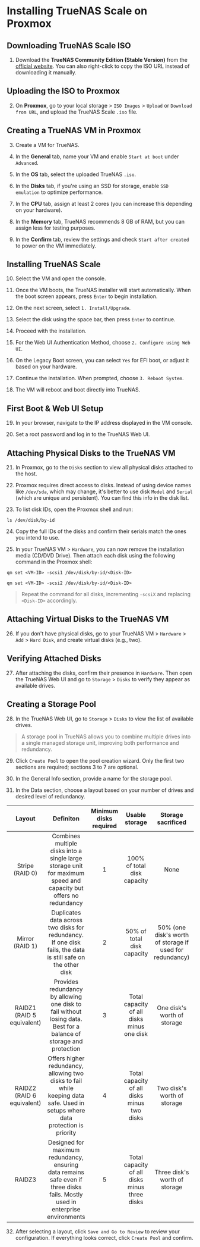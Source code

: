 # Installing TrueNAS Scale on Proxmox

## Downloading TrueNAS Scale ISO

1. Download the **TrueNAS Community Edition (Stable Version)** from the [official website](https://www.truenas.com/download-truenas-community-edition/). You can also right-click to copy the ISO URL instead of downloading it manually.

## Uploading the ISO to Proxmox

2. On **Proxmox**, go to your local storage > `ISO Images` > `Upload` or `Download from URL`, and upload the TrueNAS Scale `.iso` file.

## Creating a TrueNAS VM in Proxmox

3. Create a VM for TrueNAS.

4. In the **General** tab, name your VM and enable `Start at boot` under `Advanced`.

5. In the **OS** tab, select the uploaded TrueNAS `.iso`.

6. In the **Disks** tab, if you're using an SSD for storage, enable `SSD emulation` to optimize performance.

7. In the **CPU** tab, assign at least 2 cores (you can increase this depending on your hardware).

8. In the **Memory** tab, TrueNAS recommends 8 GB of RAM, but you can assign less for testing purposes.

9. In the **Confirm** tab, review the settings and check `Start after created` to power on the VM immediately.

## Installing TrueNAS Scale

10. Select the VM and open the console.

11. Once the VM boots, the TrueNAS installer will start automatically. When the boot screen appears, press `Enter` to begin installation.

12. On the next screen, select `1. Install/Upgrade`.

13. Select the disk using the space bar, then press `Enter` to continue.

14. Proceed with the installation.

15. For the Web UI Authentication Method, choose `2. Configure using Web UI`.

16. On the Legacy Boot screen, you can select `Yes` for EFI boot, or adjust it based on your hardware.

17. Continue the installation. When prompted, choose `3. Reboot System`.

18. The VM will reboot and boot directly into TrueNAS.

## First Boot & Web UI Setup

19. In your browser, navigate to the IP address displayed in the VM console.

20. Set a root password and log in to the TrueNAS Web UI.

## Attaching Physical Disks to the TrueNAS VM

21. In Proxmox, go to the `Disks` section to view all physical disks attached to the host.

22. Proxmox requires direct access to disks. Instead of using device names like `/dev/sda`, which may change, it's better to use disk `Model` and `Serial` (which are unique and persistent). You can find this info in the disk list.

23. To list disk IDs, open the Proxmox shell and run:

```shell
ls /dev/disk/by-id
```

24. Copy the full IDs of the disks and confirm their serials match the ones you intend to use.

25. In your TrueNAS VM > `Hardware`, you can now remove the installation media (CD/DVD Drive). Then attach each disk using the following command in the Proxmox shell:

```shell
qm set <VM-ID> -scsi1 /dev/disk/by-id/<Disk-ID>

qm set <VM-ID> -scsi2 /dev/disk/by-id/<Disk-ID>
```

> Repeat the command for all disks, incrementing `-scsiX` and replacing `<Disk-ID>` accordingly.

## Attaching Virtual Disks to the TrueNAS VM

26. If you don't have physical disks, go to your TrueNAS VM > `Hardware` > `Add` > `Hard Disk`, and create virtual disks (e.g., two).

## Verifying Attached Disks

27. After attaching the disks, confirm their presence in `Hardware`. Then open the TrueNAS Web UI and go to `Storage` > `Disks` to verify they appear as available drives.

## Creating a Storage Pool

28. In the TrueNAS Web UI, go to `Storage` > `Disks` to view the list of available drives.

> A storage pool in TrueNAS allows you to combine multiple drives into a single managed storage unit, improving both performance and redundancy.

29. Click `Create Pool` to open the pool creation wizard. Only the first two sections are required; sections 3 to 7 are optional.

30. In the General Info section, provide a name for the storage pool.

31. In the Data section, choose a layout based on your number of drives and desired level of redundancy.

|           Layout           |                                                           Definiton                                                            | Minimum disks required |                Usable storage                 |                    Storage sacrificed                    |             Failure Impact             |
| :------------------------: | :----------------------------------------------------------------------------------------------------------------------------: | :--------------------: | :-------------------------------------------: | :------------------------------------------------------: | :------------------------------------: |
|      Stripe (RAID 0)       |        Combines multiple disks into a single large storage unit for maximum speed and capacity but offers no redundancy        |           1            |          100% of total disk capacity          |                           None                           |  If one disk fails, all data is lost   |
|      Mirror (RAID 1)       |          Duplicates data across two disks for redundancy. If one disk fails, the data is still safe on the other disk          |           2            |          50% of total disk capacity           | 50% (one disk's worth of storage if used for redundancy) |  Can survive the failure of one disk   |
| RAIDZ1 (RAID 5 equivalent) |       Provides redundancy by allowing one disk to fail without losing data. Best for a balance of storage and protection       |           3            |  Total capacity of all disks minus one disk   |               One disk's worth of storage                |  Can survive the failure of one disk   |
| RAIDZ2 (RAID 6 equivalent) | Offers higher redundancy, allowing two disks to fail while keeping data safe. Used in setups where data protection is priority |           4            |  Total capacity of all disks minus two disks  |               Two disk's worth of storage                |  Can survive the failure of two disks  |
|           RAIDZ3           | Designed for maximum redundancy, ensuring data remains safe even if three disks fails. Mostly used in enterprise environments  |           5            | Total capacity of all disks minus three disks |              Three disk's worth of storage               | Can survive the failure of three disks |

32. After selecting a layout, click `Save and Go to Review` to review your configuration. If everything looks correct, click `Create Pool` and confirm.
